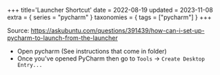 +++
title='Launcher Shortcut'
date = 2022-08-19
updated = 2023-11-08
extra = { series = "pycharm" }
taxonomies = { tags = ["pycharm"] }
+++

Source: <https://askubuntu.com/questions/391439/how-can-i-set-up-pycharm-to-launch-from-the-launcher>

- Open pycharm (See instructions that come in folder)
- Once you've opened PyCharm then go to `Tools` -> `Create Desktop Entry...`
